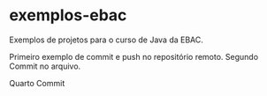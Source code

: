 # exemplos-ebac
Exemplos de projetos para o curso de Java da EBAC.

Primeiro exemplo de commit e push no repositório remoto.
Segundo Commit no arquivo.

Quarto Commit

